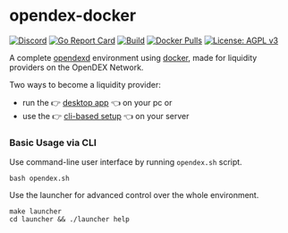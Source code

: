 # opendex-docker

[![Discord](https://img.shields.io/discord/628640072748761118.svg)](https://discord.gg/aS5RMchDrU)
[![Go Report Card](https://goreportcard.com/badge/github.com/opendexnetwork/opendex-docker)](https://goreportcard.com/report/github.com/opendexnetwork/opendex-docker)
[![Build](https://github.com/opendexnetwork/opendex-docker/workflows/Build/badge.svg)](https://github.com/opendexnetwork/opendex-docker/actions?query=workflow%3ABuild)
[![Docker Pulls](https://img.shields.io/docker/pulls/opendexnetwork/opendexd)](https://hub.docker.com/r/opendexnetwork/opendexd)
[![License: AGPL v3](https://img.shields.io/badge/License-AGPL%20v3-blue.svg)](https://www.gnu.org/licenses/agpl-3.0)


A complete [opendexd](https://github.com/opendexnetwork/opendexd) environment using [docker](https://www.docker.com/), made for liquidity providers on the OpenDEX Network.

Two ways to become a liquidity provider:
- run the 👉 [desktop app](https://opendex-desktop.app/) 👈 on your pc or
- use the 👉 [cli-based setup](https://opendex.network/docs) 👈 on your server 

### Basic Usage via CLI

Use command-line user interface by running `opendex.sh` script.

```
bash opendex.sh
```

Use the launcher for advanced control over the whole environment.

```
make launcher
cd launcher && ./launcher help
```
